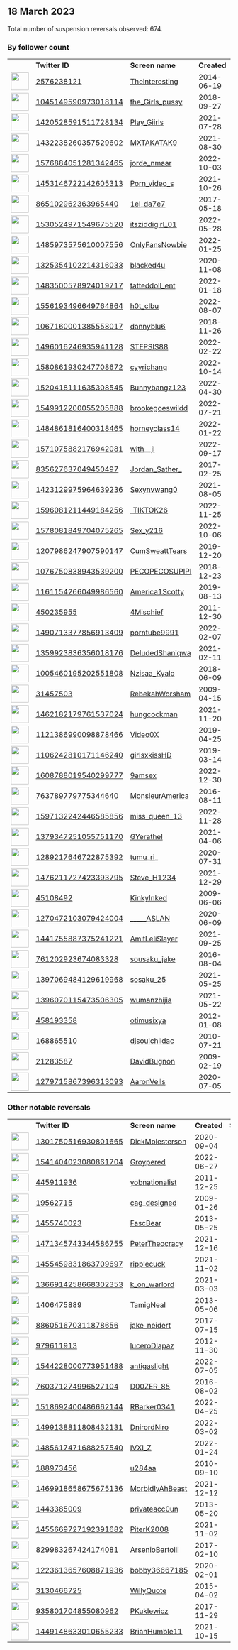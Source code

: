 
## 18 March 2023
Total number of suspension reversals observed: 674.

### By follower count
<table><tr><th></th><th align="left">Twitter ID</th><th align="left">Screen name</th>
<th align="left">Created</th><th align="left">Status</th><th align="left">Suspended</th><th align="left">Followers</th>
<tr><td><a href="https://pbs.twimg.com/profile_images/848447038752604160/H-5KHcYu_normal.jpg"><img src="https://pbs.twimg.com/profile_images/848447038752604160/H-5KHcYu_normal.jpg" width="40px" height="40px" align="center"/></a></td><td><a href="https://twitter.com/intent/user?user_id=2576238121">2576238121</a></td><td><a href="https://twitter.com/Thelnteresting">Thelnteresting</a></td><td>2014-06-19</td><td align="center"></td><td></td><td>1206132</td></tr>
<tr><td><a href="https://pbs.twimg.com/profile_images/1587061014562066432/f_NGLFvn_normal.jpg"><img src="https://pbs.twimg.com/profile_images/1587061014562066432/f_NGLFvn_normal.jpg" width="40px" height="40px" align="center"/></a></td><td><a href="https://twitter.com/intent/user?user_id=1045149590973018114">1045149590973018114</a></td><td><a href="https://twitter.com/the_Girls_pussy">the_Girls_pussy</a></td><td>2018-09-27</td><td align="center"></td><td>2023-02-04</td><td>465566</td></tr>
<tr><td><a href="https://pbs.twimg.com/profile_images/1455764782196432896/N1fnybzG_normal.jpg"><img src="https://pbs.twimg.com/profile_images/1455764782196432896/N1fnybzG_normal.jpg" width="40px" height="40px" align="center"/></a></td><td><a href="https://twitter.com/intent/user?user_id=1420528591511728134">1420528591511728134</a></td><td><a href="https://twitter.com/Play_Giirls">Play_Giirls</a></td><td>2021-07-28</td><td align="center"></td><td>2023-02-04</td><td>379635</td></tr>
<tr><td><a href="https://pbs.twimg.com/profile_images/1579522936385347587/MQe2Uw5z_normal.jpg"><img src="https://pbs.twimg.com/profile_images/1579522936385347587/MQe2Uw5z_normal.jpg" width="40px" height="40px" align="center"/></a></td><td><a href="https://twitter.com/intent/user?user_id=1432238260357529602">1432238260357529602</a></td><td><a href="https://twitter.com/MXTAKATAK9">MXTAKATAK9</a></td><td>2021-08-30</td><td align="center"></td><td>2023-02-03</td><td>332435</td></tr>
<tr><td><a href="https://pbs.twimg.com/profile_images/1636936887859576832/Lld-VudS_normal.jpg"><img src="https://pbs.twimg.com/profile_images/1636936887859576832/Lld-VudS_normal.jpg" width="40px" height="40px" align="center"/></a></td><td><a href="https://twitter.com/intent/user?user_id=1576884051281342465">1576884051281342465</a></td><td><a href="https://twitter.com/jorde_nmaar">jorde_nmaar</a></td><td>2022-10-03</td><td align="center"></td><td>2023-02-04</td><td>310562</td></tr>
<tr><td><a href="https://pbs.twimg.com/profile_images/1636604651633008640/8fKDCbwJ_normal.jpg"><img src="https://pbs.twimg.com/profile_images/1636604651633008640/8fKDCbwJ_normal.jpg" width="40px" height="40px" align="center"/></a></td><td><a href="https://twitter.com/intent/user?user_id=1453146722142605313">1453146722142605313</a></td><td><a href="https://twitter.com/Porn_video_s">Porn_video_s</a></td><td>2021-10-26</td><td align="center"></td><td>2023-02-04</td><td>301298</td></tr>
<tr><td><a href="https://pbs.twimg.com/profile_images/1270676762607960064/NOzrFktV_normal.jpg"><img src="https://pbs.twimg.com/profile_images/1270676762607960064/NOzrFktV_normal.jpg" width="40px" height="40px" align="center"/></a></td><td><a href="https://twitter.com/intent/user?user_id=865102962363965440">865102962363965440</a></td><td><a href="https://twitter.com/1el_da7e7">1el_da7e7</a></td><td>2017-05-18</td><td align="center"></td><td>2022-08-15</td><td>256322</td></tr>
<tr><td><a href="https://pbs.twimg.com/profile_images/1636580331578101760/-lNkSU8w_normal.jpg"><img src="https://pbs.twimg.com/profile_images/1636580331578101760/-lNkSU8w_normal.jpg" width="40px" height="40px" align="center"/></a></td><td><a href="https://twitter.com/intent/user?user_id=1530524971549675520">1530524971549675520</a></td><td><a href="https://twitter.com/itsziddigirl_01">itsziddigirl_01</a></td><td>2022-05-28</td><td align="center"></td><td>2023-02-03</td><td>225483</td></tr>
<tr><td><a href="https://pbs.twimg.com/profile_images/1638761992520384516/fzOk2xpi_normal.jpg"><img src="https://pbs.twimg.com/profile_images/1638761992520384516/fzOk2xpi_normal.jpg" width="40px" height="40px" align="center"/></a></td><td><a href="https://twitter.com/intent/user?user_id=1485973575610007556">1485973575610007556</a></td><td><a href="https://twitter.com/OnlyFansNowbie">OnlyFansNowbie</a></td><td>2022-01-25</td><td align="center"></td><td>2023-02-03</td><td>224674</td></tr>
<tr><td><a href="https://pbs.twimg.com/profile_images/1551964296350994434/5VucnEgI_normal.jpg"><img src="https://pbs.twimg.com/profile_images/1551964296350994434/5VucnEgI_normal.jpg" width="40px" height="40px" align="center"/></a></td><td><a href="https://twitter.com/intent/user?user_id=1325354102214316033">1325354102214316033</a></td><td><a href="https://twitter.com/blacked4u">blacked4u</a></td><td>2020-11-08</td><td align="center"></td><td>2023-02-04</td><td>224190</td></tr>
<tr><td><a href="https://pbs.twimg.com/profile_images/1612151679918673922/1E_4cY6l_normal.jpg"><img src="https://pbs.twimg.com/profile_images/1612151679918673922/1E_4cY6l_normal.jpg" width="40px" height="40px" align="center"/></a></td><td><a href="https://twitter.com/intent/user?user_id=1483500578924019717">1483500578924019717</a></td><td><a href="https://twitter.com/tatteddoll_ent">tatteddoll_ent</a></td><td>2022-01-18</td><td align="center"></td><td>2023-02-04</td><td>221596</td></tr>
<tr><td><a href="https://pbs.twimg.com/profile_images/1575715618791170048/pg_7PSH3_normal.jpg"><img src="https://pbs.twimg.com/profile_images/1575715618791170048/pg_7PSH3_normal.jpg" width="40px" height="40px" align="center"/></a></td><td><a href="https://twitter.com/intent/user?user_id=1556193496649764864">1556193496649764864</a></td><td><a href="https://twitter.com/h0t_clbu">h0t_clbu</a></td><td>2022-08-07</td><td align="center"></td><td>2023-02-03</td><td>208094</td></tr>
<tr><td><a href="https://pbs.twimg.com/profile_images/1636635235096862720/cPoMLsKy_normal.jpg"><img src="https://pbs.twimg.com/profile_images/1636635235096862720/cPoMLsKy_normal.jpg" width="40px" height="40px" align="center"/></a></td><td><a href="https://twitter.com/intent/user?user_id=1067160001385558017">1067160001385558017</a></td><td><a href="https://twitter.com/dannyblu6">dannyblu6</a></td><td>2018-11-26</td><td align="center"></td><td></td><td>153997</td></tr>
<tr><td><a href="https://pbs.twimg.com/profile_images/1573194526939697152/Hn_J7Zvl_normal.jpg"><img src="https://pbs.twimg.com/profile_images/1573194526939697152/Hn_J7Zvl_normal.jpg" width="40px" height="40px" align="center"/></a></td><td><a href="https://twitter.com/intent/user?user_id=1496016246935941128">1496016246935941128</a></td><td><a href="https://twitter.com/STEPSIS88">STEPSIS88</a></td><td>2022-02-22</td><td align="center"></td><td>2023-02-04</td><td>152741</td></tr>
<tr><td><a href="https://pbs.twimg.com/profile_images/1617043999411535874/DXz18Nb8_normal.jpg"><img src="https://pbs.twimg.com/profile_images/1617043999411535874/DXz18Nb8_normal.jpg" width="40px" height="40px" align="center"/></a></td><td><a href="https://twitter.com/intent/user?user_id=1580861930247708672">1580861930247708672</a></td><td><a href="https://twitter.com/cyyrichang">cyyrichang</a></td><td>2022-10-14</td><td align="center"></td><td>2023-02-04</td><td>145223</td></tr>
<tr><td><a href="https://pbs.twimg.com/profile_images/1520422560541855744/fR0yjHZR_normal.jpg"><img src="https://pbs.twimg.com/profile_images/1520422560541855744/fR0yjHZR_normal.jpg" width="40px" height="40px" align="center"/></a></td><td><a href="https://twitter.com/intent/user?user_id=1520418111635308545">1520418111635308545</a></td><td><a href="https://twitter.com/Bunnybangz123">Bunnybangz123</a></td><td>2022-04-30</td><td align="center"></td><td>2023-02-03</td><td>143230</td></tr>
<tr><td><a href="https://pbs.twimg.com/profile_images/1593657116857962498/ch7BIfv1_normal.jpg"><img src="https://pbs.twimg.com/profile_images/1593657116857962498/ch7BIfv1_normal.jpg" width="40px" height="40px" align="center"/></a></td><td><a href="https://twitter.com/intent/user?user_id=1549912200055205888">1549912200055205888</a></td><td><a href="https://twitter.com/brookegoeswildd">brookegoeswildd</a></td><td>2022-07-21</td><td align="center"></td><td>2023-02-04</td><td>143106</td></tr>
<tr><td><a href="https://pbs.twimg.com/profile_images/1591417888380170241/0R9rSjYm_normal.jpg"><img src="https://pbs.twimg.com/profile_images/1591417888380170241/0R9rSjYm_normal.jpg" width="40px" height="40px" align="center"/></a></td><td><a href="https://twitter.com/intent/user?user_id=1484861816400318465">1484861816400318465</a></td><td><a href="https://twitter.com/horneyclass14">horneyclass14</a></td><td>2022-01-22</td><td align="center"></td><td>2023-02-03</td><td>141901</td></tr>
<tr><td><a href="https://pbs.twimg.com/profile_images/1640348630250033152/TnCOAQcv_normal.jpg"><img src="https://pbs.twimg.com/profile_images/1640348630250033152/TnCOAQcv_normal.jpg" width="40px" height="40px" align="center"/></a></td><td><a href="https://twitter.com/intent/user?user_id=1571075882176942081">1571075882176942081</a></td><td><a href="https://twitter.com/with__jl">with__jl</a></td><td>2022-09-17</td><td align="center"></td><td>2023-02-03</td><td>140881</td></tr>
<tr><td><a href="https://pbs.twimg.com/profile_images/1637221012520730624/C15Uzztu_normal.jpg"><img src="https://pbs.twimg.com/profile_images/1637221012520730624/C15Uzztu_normal.jpg" width="40px" height="40px" align="center"/></a></td><td><a href="https://twitter.com/intent/user?user_id=835627637049450497">835627637049450497</a></td><td><a href="https://twitter.com/Jordan_Sather_">Jordan_Sather_</a></td><td>2017-02-25</td><td align="center"></td><td></td><td>130168</td></tr>
<tr><td><a href="https://pbs.twimg.com/profile_images/1568872079503822855/hzuUGMDm_normal.jpg"><img src="https://pbs.twimg.com/profile_images/1568872079503822855/hzuUGMDm_normal.jpg" width="40px" height="40px" align="center"/></a></td><td><a href="https://twitter.com/intent/user?user_id=1423129975964639236">1423129975964639236</a></td><td><a href="https://twitter.com/Sexynvwang0">Sexynvwang0</a></td><td>2021-08-05</td><td align="center"></td><td>2023-02-03</td><td>126785</td></tr>
<tr><td><a href="https://pbs.twimg.com/profile_images/1596081526609178624/DQltT55t_normal.png"><img src="https://pbs.twimg.com/profile_images/1596081526609178624/DQltT55t_normal.png" width="40px" height="40px" align="center"/></a></td><td><a href="https://twitter.com/intent/user?user_id=1596081211449184256">1596081211449184256</a></td><td><a href="https://twitter.com/_TIKTOK26">_TIKTOK26</a></td><td>2022-11-25</td><td align="center"></td><td>2023-02-03</td><td>118505</td></tr>
<tr><td><a href="https://pbs.twimg.com/profile_images/1578082716935155712/6tkxTxJL_normal.jpg"><img src="https://pbs.twimg.com/profile_images/1578082716935155712/6tkxTxJL_normal.jpg" width="40px" height="40px" align="center"/></a></td><td><a href="https://twitter.com/intent/user?user_id=1578081849704075265">1578081849704075265</a></td><td><a href="https://twitter.com/Sex_y216">Sex_y216</a></td><td>2022-10-06</td><td align="center"></td><td>2023-02-04</td><td>113187</td></tr>
<tr><td><a href="https://pbs.twimg.com/profile_images/1218833533088612354/ahtl-qz9_normal.jpg"><img src="https://pbs.twimg.com/profile_images/1218833533088612354/ahtl-qz9_normal.jpg" width="40px" height="40px" align="center"/></a></td><td><a href="https://twitter.com/intent/user?user_id=1207986247907590147">1207986247907590147</a></td><td><a href="https://twitter.com/CumSweattTears">CumSweattTears</a></td><td>2019-12-20</td><td align="center"></td><td>2023-02-04</td><td>98248</td></tr>
<tr><td><a href="https://pbs.twimg.com/profile_images/1618398770097709061/ppzKD2tX_normal.jpg"><img src="https://pbs.twimg.com/profile_images/1618398770097709061/ppzKD2tX_normal.jpg" width="40px" height="40px" align="center"/></a></td><td><a href="https://twitter.com/intent/user?user_id=1076750838943539200">1076750838943539200</a></td><td><a href="https://twitter.com/PECOPECOSUPIPI">PECOPECOSUPIPI</a></td><td>2018-12-23</td><td align="center"></td><td>2023-02-05</td><td>96038</td></tr>
<tr><td><a href="https://pbs.twimg.com/profile_images/1483494731732692999/lAEpflX2_normal.jpg"><img src="https://pbs.twimg.com/profile_images/1483494731732692999/lAEpflX2_normal.jpg" width="40px" height="40px" align="center"/></a></td><td><a href="https://twitter.com/intent/user?user_id=1161154266049986560">1161154266049986560</a></td><td><a href="https://twitter.com/America1Scotty">America1Scotty</a></td><td>2019-08-13</td><td align="center"></td><td>2022-09-01</td><td>75351</td></tr>
<tr><td><a href="https://pbs.twimg.com/profile_images/1638424209830428672/MB8GggvL_normal.jpg"><img src="https://pbs.twimg.com/profile_images/1638424209830428672/MB8GggvL_normal.jpg" width="40px" height="40px" align="center"/></a></td><td><a href="https://twitter.com/intent/user?user_id=450235955">450235955</a></td><td><a href="https://twitter.com/4Mischief">4Mischief</a></td><td>2011-12-30</td><td align="center"></td><td>2022-02-14</td><td>56588</td></tr>
<tr><td><a href="https://pbs.twimg.com/profile_images/1620725290984177664/muyCVMiD_normal.jpg"><img src="https://pbs.twimg.com/profile_images/1620725290984177664/muyCVMiD_normal.jpg" width="40px" height="40px" align="center"/></a></td><td><a href="https://twitter.com/intent/user?user_id=1490713377856913409">1490713377856913409</a></td><td><a href="https://twitter.com/porntube9991">porntube9991</a></td><td>2022-02-07</td><td align="center"></td><td>2023-02-04</td><td>56123</td></tr>
<tr><td><a href="https://pbs.twimg.com/profile_images/1359931150345584647/RXtonI2E_normal.jpg"><img src="https://pbs.twimg.com/profile_images/1359931150345584647/RXtonI2E_normal.jpg" width="40px" height="40px" align="center"/></a></td><td><a href="https://twitter.com/intent/user?user_id=1359923836356018176">1359923836356018176</a></td><td><a href="https://twitter.com/DeIudedShaniqwa">DeIudedShaniqwa</a></td><td>2021-02-11</td><td align="center"></td><td>2022-03-14</td><td>53816</td></tr>
<tr><td><a href="https://pbs.twimg.com/profile_images/1639698329863966720/qCgIld2E_normal.jpg"><img src="https://pbs.twimg.com/profile_images/1639698329863966720/qCgIld2E_normal.jpg" width="40px" height="40px" align="center"/></a></td><td><a href="https://twitter.com/intent/user?user_id=1005460195202551808">1005460195202551808</a></td><td><a href="https://twitter.com/Nzisaa_Kyalo">Nzisaa_Kyalo</a></td><td>2018-06-09</td><td align="center"></td><td>2022-08-26</td><td>50156</td></tr>
<tr><td><a href="https://pbs.twimg.com/profile_images/1045301015447310336/i6lgpz7T_normal.jpg"><img src="https://pbs.twimg.com/profile_images/1045301015447310336/i6lgpz7T_normal.jpg" width="40px" height="40px" align="center"/></a></td><td><a href="https://twitter.com/intent/user?user_id=31457503">31457503</a></td><td><a href="https://twitter.com/RebekahWorsham">RebekahWorsham</a></td><td>2009-04-15</td><td align="center">🚫</td><td></td><td>49711</td></tr>
<tr><td><a href="https://pbs.twimg.com/profile_images/1462188677443031042/5sJuAhKO_normal.jpg"><img src="https://pbs.twimg.com/profile_images/1462188677443031042/5sJuAhKO_normal.jpg" width="40px" height="40px" align="center"/></a></td><td><a href="https://twitter.com/intent/user?user_id=1462182179761537024">1462182179761537024</a></td><td><a href="https://twitter.com/hungcockman">hungcockman</a></td><td>2021-11-20</td><td align="center"></td><td>2023-02-04</td><td>39487</td></tr>
<tr><td><a href="https://pbs.twimg.com/profile_images/1616059940921135104/4eVN9hwD_normal.jpg"><img src="https://pbs.twimg.com/profile_images/1616059940921135104/4eVN9hwD_normal.jpg" width="40px" height="40px" align="center"/></a></td><td><a href="https://twitter.com/intent/user?user_id=1121386990098878466">1121386990098878466</a></td><td><a href="https://twitter.com/Video0X">Video0X</a></td><td>2019-04-25</td><td align="center"></td><td>2023-02-04</td><td>37056</td></tr>
<tr><td><a href="https://pbs.twimg.com/profile_images/1405118038190428160/ZP5JSLBv_normal.jpg"><img src="https://pbs.twimg.com/profile_images/1405118038190428160/ZP5JSLBv_normal.jpg" width="40px" height="40px" align="center"/></a></td><td><a href="https://twitter.com/intent/user?user_id=1106242810171146240">1106242810171146240</a></td><td><a href="https://twitter.com/girlsxkissHD">girlsxkissHD</a></td><td>2019-03-14</td><td align="center"></td><td>2023-02-04</td><td>32738</td></tr>
<tr><td><a href="https://pbs.twimg.com/profile_images/1613670997907103744/mf5SXk6R_normal.jpg"><img src="https://pbs.twimg.com/profile_images/1613670997907103744/mf5SXk6R_normal.jpg" width="40px" height="40px" align="center"/></a></td><td><a href="https://twitter.com/intent/user?user_id=1608788019540299777">1608788019540299777</a></td><td><a href="https://twitter.com/9amsex">9amsex</a></td><td>2022-12-30</td><td align="center"></td><td>2023-01-28</td><td>30935</td></tr>
<tr><td><a href="https://pbs.twimg.com/profile_images/1104818208639352832/L8mhG73d_normal.png"><img src="https://pbs.twimg.com/profile_images/1104818208639352832/L8mhG73d_normal.png" width="40px" height="40px" align="center"/></a></td><td><a href="https://twitter.com/intent/user?user_id=763789779775344640">763789779775344640</a></td><td><a href="https://twitter.com/MonsieurAmerica">MonsieurAmerica</a></td><td>2016-08-11</td><td align="center"></td><td></td><td>29935</td></tr>
<tr><td><a href="https://pbs.twimg.com/profile_images/1598542926962778112/p-Uk0MPz_normal.jpg"><img src="https://pbs.twimg.com/profile_images/1598542926962778112/p-Uk0MPz_normal.jpg" width="40px" height="40px" align="center"/></a></td><td><a href="https://twitter.com/intent/user?user_id=1597132242446585856">1597132242446585856</a></td><td><a href="https://twitter.com/miss_queen_13">miss_queen_13</a></td><td>2022-11-28</td><td align="center"></td><td>2023-02-03</td><td>29719</td></tr>
<tr><td><a href="https://pbs.twimg.com/profile_images/1638951105353723904/SSdDV7JS_normal.jpg"><img src="https://pbs.twimg.com/profile_images/1638951105353723904/SSdDV7JS_normal.jpg" width="40px" height="40px" align="center"/></a></td><td><a href="https://twitter.com/intent/user?user_id=1379347251055751170">1379347251055751170</a></td><td><a href="https://twitter.com/GYerathel">GYerathel</a></td><td>2021-04-06</td><td align="center"></td><td>2022-09-19</td><td>29714</td></tr>
<tr><td><a href="https://pbs.twimg.com/profile_images/1584268621508845568/FfElHhPt_normal.jpg"><img src="https://pbs.twimg.com/profile_images/1584268621508845568/FfElHhPt_normal.jpg" width="40px" height="40px" align="center"/></a></td><td><a href="https://twitter.com/intent/user?user_id=1289217646722875392">1289217646722875392</a></td><td><a href="https://twitter.com/tumu_ri_">tumu_ri_</a></td><td>2020-07-31</td><td align="center">👋</td><td>2023-02-03</td><td>25789</td></tr>
<tr><td><a href="https://pbs.twimg.com/profile_images/1526594111490359299/SDcgDxpB_normal.jpg"><img src="https://pbs.twimg.com/profile_images/1526594111490359299/SDcgDxpB_normal.jpg" width="40px" height="40px" align="center"/></a></td><td><a href="https://twitter.com/intent/user?user_id=1476211727423393795">1476211727423393795</a></td><td><a href="https://twitter.com/Steve_H1234">Steve_H1234</a></td><td>2021-12-29</td><td align="center"></td><td>2023-02-05</td><td>22191</td></tr>
<tr><td><a href="https://pbs.twimg.com/profile_images/1468190247519277056/1qwgOnaO_normal.jpg"><img src="https://pbs.twimg.com/profile_images/1468190247519277056/1qwgOnaO_normal.jpg" width="40px" height="40px" align="center"/></a></td><td><a href="https://twitter.com/intent/user?user_id=45108492">45108492</a></td><td><a href="https://twitter.com/KinkyInked">KinkyInked</a></td><td>2009-06-06</td><td align="center"></td><td>2023-02-04</td><td>20092</td></tr>
<tr><td><a href="https://pbs.twimg.com/profile_images/1342393493440884737/PHjgBTxL_normal.jpg"><img src="https://pbs.twimg.com/profile_images/1342393493440884737/PHjgBTxL_normal.jpg" width="40px" height="40px" align="center"/></a></td><td><a href="https://twitter.com/intent/user?user_id=1270472103079424004">1270472103079424004</a></td><td><a href="https://twitter.com/_____ASLAN">_____ASLAN</a></td><td>2020-06-09</td><td align="center"></td><td>2022-07-26</td><td>19124</td></tr>
<tr><td><a href="https://pbs.twimg.com/profile_images/1591646041564008448/pBhzEPOs_normal.jpg"><img src="https://pbs.twimg.com/profile_images/1591646041564008448/pBhzEPOs_normal.jpg" width="40px" height="40px" align="center"/></a></td><td><a href="https://twitter.com/intent/user?user_id=1441755887375241221">1441755887375241221</a></td><td><a href="https://twitter.com/AmitLeliSlayer">AmitLeliSlayer</a></td><td>2021-09-25</td><td align="center"></td><td>2023-02-28</td><td>15551</td></tr>
<tr><td><a href="https://pbs.twimg.com/profile_images/1490849988238520323/OrMprgcD_normal.jpg"><img src="https://pbs.twimg.com/profile_images/1490849988238520323/OrMprgcD_normal.jpg" width="40px" height="40px" align="center"/></a></td><td><a href="https://twitter.com/intent/user?user_id=761202923674083328">761202923674083328</a></td><td><a href="https://twitter.com/sousaku_jake">sousaku_jake</a></td><td>2016-08-04</td><td align="center"></td><td>2023-02-03</td><td>15541</td></tr>
<tr><td><a href="https://pbs.twimg.com/profile_images/1464257977989632001/49DJIUT5_normal.jpg"><img src="https://pbs.twimg.com/profile_images/1464257977989632001/49DJIUT5_normal.jpg" width="40px" height="40px" align="center"/></a></td><td><a href="https://twitter.com/intent/user?user_id=1397069484129619968">1397069484129619968</a></td><td><a href="https://twitter.com/sosaku_25">sosaku_25</a></td><td>2021-05-25</td><td align="center"></td><td>2023-02-04</td><td>12851</td></tr>
<tr><td><a href="https://pbs.twimg.com/profile_images/1595613650903076865/iJvqe6KN_normal.jpg"><img src="https://pbs.twimg.com/profile_images/1595613650903076865/iJvqe6KN_normal.jpg" width="40px" height="40px" align="center"/></a></td><td><a href="https://twitter.com/intent/user?user_id=1396070115473506305">1396070115473506305</a></td><td><a href="https://twitter.com/wumanzhijia">wumanzhijia</a></td><td>2021-05-22</td><td align="center"></td><td>2023-02-04</td><td>10331</td></tr>
<tr><td><a href="https://pbs.twimg.com/profile_images/1522865225959047174/rFnRQ1Jd_normal.jpg"><img src="https://pbs.twimg.com/profile_images/1522865225959047174/rFnRQ1Jd_normal.jpg" width="40px" height="40px" align="center"/></a></td><td><a href="https://twitter.com/intent/user?user_id=458193358">458193358</a></td><td><a href="https://twitter.com/otimusixya">otimusixya</a></td><td>2012-01-08</td><td align="center"></td><td>2023-02-03</td><td>10325</td></tr>
<tr><td><a href="https://pbs.twimg.com/profile_images/1603277195371331586/dAJKjFMf_normal.jpg"><img src="https://pbs.twimg.com/profile_images/1603277195371331586/dAJKjFMf_normal.jpg" width="40px" height="40px" align="center"/></a></td><td><a href="https://twitter.com/intent/user?user_id=168865510">168865510</a></td><td><a href="https://twitter.com/djsoulchildac">djsoulchildac</a></td><td>2010-07-21</td><td align="center"></td><td>2023-02-20</td><td>10224</td></tr>
<tr><td><a href="https://pbs.twimg.com/profile_images/1638265491340017664/WPf-jkNN_normal.jpg"><img src="https://pbs.twimg.com/profile_images/1638265491340017664/WPf-jkNN_normal.jpg" width="40px" height="40px" align="center"/></a></td><td><a href="https://twitter.com/intent/user?user_id=21283587">21283587</a></td><td><a href="https://twitter.com/DavidBugnon">DavidBugnon</a></td><td>2009-02-19</td><td align="center"></td><td></td><td>10189</td></tr>
<tr><td><a href="https://pbs.twimg.com/profile_images/1426092677897072641/dThX-1KZ_normal.jpg"><img src="https://pbs.twimg.com/profile_images/1426092677897072641/dThX-1KZ_normal.jpg" width="40px" height="40px" align="center"/></a></td><td><a href="https://twitter.com/intent/user?user_id=1279715867396313093">1279715867396313093</a></td><td><a href="https://twitter.com/AaronVells">AaronVells</a></td><td>2020-07-05</td><td align="center"></td><td></td><td>9628</td></tr>
</table>

### Other notable reversals
<table><tr><th></th><th align="left">Twitter ID</th><th align="left">Screen name</th>
<th align="left">Created</th><th align="left">Status</th><th align="left">Suspended</th><th align="left">Followers</th>
<tr><td><a href="https://pbs.twimg.com/profile_images/1637503333362442241/UuQB011w_normal.jpg"><img src="https://pbs.twimg.com/profile_images/1637503333362442241/UuQB011w_normal.jpg" width="40px" height="40px" align="center"/></a></td><td><a href="https://twitter.com/intent/user?user_id=1301750516930801665">1301750516930801665</a></td><td><a href="https://twitter.com/DickMolesterson">DickMolesterson</a></td><td>2020-09-04</td><td align="center"></td><td>2022-09-03</td><td>2531</td></tr>
<tr><td><a href="https://pbs.twimg.com/profile_images/1637051840079581186/ub6EJFqq_normal.jpg"><img src="https://pbs.twimg.com/profile_images/1637051840079581186/ub6EJFqq_normal.jpg" width="40px" height="40px" align="center"/></a></td><td><a href="https://twitter.com/intent/user?user_id=1541404023080861704">1541404023080861704</a></td><td><a href="https://twitter.com/Groypered">Groypered</a></td><td>2022-06-27</td><td align="center">🚫</td><td>2022-08-29</td><td>1225</td></tr>
<tr><td><a href="https://pbs.twimg.com/profile_images/1578742489372139521/wByn0MDH_normal.jpg"><img src="https://pbs.twimg.com/profile_images/1578742489372139521/wByn0MDH_normal.jpg" width="40px" height="40px" align="center"/></a></td><td><a href="https://twitter.com/intent/user?user_id=445911936">445911936</a></td><td><a href="https://twitter.com/yobnationalist">yobnationalist</a></td><td>2011-12-25</td><td align="center"></td><td>2022-12-12</td><td>344</td></tr>
<tr><td><a href="https://pbs.twimg.com/profile_images/1331326070985932800/fEySWtFj_normal.jpg"><img src="https://pbs.twimg.com/profile_images/1331326070985932800/fEySWtFj_normal.jpg" width="40px" height="40px" align="center"/></a></td><td><a href="https://twitter.com/intent/user?user_id=19562715">19562715</a></td><td><a href="https://twitter.com/cag_designed">cag_designed</a></td><td>2009-01-26</td><td align="center"></td><td>2023-03-15</td><td>477</td></tr>
<tr><td><a href="https://pbs.twimg.com/profile_images/1214344226986700800/p8KR3Vi0_normal.jpg"><img src="https://pbs.twimg.com/profile_images/1214344226986700800/p8KR3Vi0_normal.jpg" width="40px" height="40px" align="center"/></a></td><td><a href="https://twitter.com/intent/user?user_id=1455740023">1455740023</a></td><td><a href="https://twitter.com/FascBear">FascBear</a></td><td>2013-05-25</td><td align="center"></td><td>2022-12-19</td><td>310</td></tr>
<tr><td><a href="https://pbs.twimg.com/profile_images/1510385770678394887/PNuL5vBC_normal.jpg"><img src="https://pbs.twimg.com/profile_images/1510385770678394887/PNuL5vBC_normal.jpg" width="40px" height="40px" align="center"/></a></td><td><a href="https://twitter.com/intent/user?user_id=1471345743344586755">1471345743344586755</a></td><td><a href="https://twitter.com/PeterTheocracy">PeterTheocracy</a></td><td>2021-12-16</td><td align="center">🔒</td><td>2022-08-18</td><td>1090</td></tr>
<tr><td><a href="https://pbs.twimg.com/profile_images/1574447970069749762/eBRpWrka_normal.jpg"><img src="https://pbs.twimg.com/profile_images/1574447970069749762/eBRpWrka_normal.jpg" width="40px" height="40px" align="center"/></a></td><td><a href="https://twitter.com/intent/user?user_id=1455459831863709697">1455459831863709697</a></td><td><a href="https://twitter.com/ripplecuck">ripplecuck</a></td><td>2021-11-02</td><td align="center"></td><td>2023-01-03</td><td>251</td></tr>
<tr><td><a href="https://pbs.twimg.com/profile_images/1519814113203044354/AYxXkm99_normal.jpg"><img src="https://pbs.twimg.com/profile_images/1519814113203044354/AYxXkm99_normal.jpg" width="40px" height="40px" align="center"/></a></td><td><a href="https://twitter.com/intent/user?user_id=1366914258668302353">1366914258668302353</a></td><td><a href="https://twitter.com/k_on_warlord">k_on_warlord</a></td><td>2021-03-03</td><td align="center"></td><td>2022-10-05</td><td>2470</td></tr>
<tr><td><a href="https://pbs.twimg.com/profile_images/499916372185346048/O2xYF4vv_normal.jpeg"><img src="https://pbs.twimg.com/profile_images/499916372185346048/O2xYF4vv_normal.jpeg" width="40px" height="40px" align="center"/></a></td><td><a href="https://twitter.com/intent/user?user_id=1406475889">1406475889</a></td><td><a href="https://twitter.com/TamigNeal">TamigNeal</a></td><td>2013-05-06</td><td align="center">🔒</td><td>2023-03-09</td><td>19</td></tr>
<tr><td><a href="https://pbs.twimg.com/profile_images/1566933831621419010/v_5OITbR_normal.jpg"><img src="https://pbs.twimg.com/profile_images/1566933831621419010/v_5OITbR_normal.jpg" width="40px" height="40px" align="center"/></a></td><td><a href="https://twitter.com/intent/user?user_id=886051670311878656">886051670311878656</a></td><td><a href="https://twitter.com/jake_neidert">jake_neidert</a></td><td>2017-07-15</td><td align="center"></td><td>2022-10-30</td><td>1076</td></tr>
<tr><td><a href="https://pbs.twimg.com/profile_images/1582880634074177537/20CLJoBd_normal.jpg"><img src="https://pbs.twimg.com/profile_images/1582880634074177537/20CLJoBd_normal.jpg" width="40px" height="40px" align="center"/></a></td><td><a href="https://twitter.com/intent/user?user_id=979611913">979611913</a></td><td><a href="https://twitter.com/luceroDlapaz">luceroDlapaz</a></td><td>2012-11-30</td><td align="center"></td><td>2022-12-19</td><td>256</td></tr>
<tr><td><a href="https://pbs.twimg.com/profile_images/1544281299849994240/7_0esjyQ_normal.jpg"><img src="https://pbs.twimg.com/profile_images/1544281299849994240/7_0esjyQ_normal.jpg" width="40px" height="40px" align="center"/></a></td><td><a href="https://twitter.com/intent/user?user_id=1544228000773951488">1544228000773951488</a></td><td><a href="https://twitter.com/antigaslight">antigaslight</a></td><td>2022-07-05</td><td align="center"></td><td>2022-12-18</td><td>214</td></tr>
<tr><td><a href="https://pbs.twimg.com/profile_images/1508641670266507264/825y1SjB_normal.jpg"><img src="https://pbs.twimg.com/profile_images/1508641670266507264/825y1SjB_normal.jpg" width="40px" height="40px" align="center"/></a></td><td><a href="https://twitter.com/intent/user?user_id=760371274996527104">760371274996527104</a></td><td><a href="https://twitter.com/D00ZER_85">D00ZER_85</a></td><td>2016-08-02</td><td align="center"></td><td>2022-05-15</td><td>835</td></tr>
<tr><td><a href="https://pbs.twimg.com/profile_images/1613274738939289600/CPa5ZBok_normal.jpg"><img src="https://pbs.twimg.com/profile_images/1613274738939289600/CPa5ZBok_normal.jpg" width="40px" height="40px" align="center"/></a></td><td><a href="https://twitter.com/intent/user?user_id=1518692400486662144">1518692400486662144</a></td><td><a href="https://twitter.com/RBarker0341">RBarker0341</a></td><td>2022-04-25</td><td align="center"></td><td>2023-03-10</td><td>406</td></tr>
<tr><td><a href="https://pbs.twimg.com/profile_images/1535370984852701184/eL1th9Q5_normal.jpg"><img src="https://pbs.twimg.com/profile_images/1535370984852701184/eL1th9Q5_normal.jpg" width="40px" height="40px" align="center"/></a></td><td><a href="https://twitter.com/intent/user?user_id=1499138811808432131">1499138811808432131</a></td><td><a href="https://twitter.com/DnirordNiro">DnirordNiro</a></td><td>2022-03-02</td><td align="center"></td><td>2023-02-02</td><td>30</td></tr>
<tr><td><a href="https://pbs.twimg.com/profile_images/1608163889543319556/lSU3TxtZ_normal.jpg"><img src="https://pbs.twimg.com/profile_images/1608163889543319556/lSU3TxtZ_normal.jpg" width="40px" height="40px" align="center"/></a></td><td><a href="https://twitter.com/intent/user?user_id=1485617471688257540">1485617471688257540</a></td><td><a href="https://twitter.com/IVXI_Z">IVXI_Z</a></td><td>2022-01-24</td><td align="center"></td><td>2023-01-17</td><td>192</td></tr>
<tr><td><a href="https://pbs.twimg.com/profile_images/1397957097296433155/1HoVae5O_normal.jpg"><img src="https://pbs.twimg.com/profile_images/1397957097296433155/1HoVae5O_normal.jpg" width="40px" height="40px" align="center"/></a></td><td><a href="https://twitter.com/intent/user?user_id=188973456">188973456</a></td><td><a href="https://twitter.com/u284aa">u284aa</a></td><td>2010-09-10</td><td align="center">🔒👋</td><td>2023-02-02</td><td>0</td></tr>
<tr><td><a href="https://pbs.twimg.com/profile_images/1516680115781967877/lTz_C8kT_normal.jpg"><img src="https://pbs.twimg.com/profile_images/1516680115781967877/lTz_C8kT_normal.jpg" width="40px" height="40px" align="center"/></a></td><td><a href="https://twitter.com/intent/user?user_id=1469918658675675136">1469918658675675136</a></td><td><a href="https://twitter.com/MorbidlyAhBeast">MorbidlyAhBeast</a></td><td>2021-12-12</td><td align="center"></td><td>2022-09-18</td><td>198</td></tr>
<tr><td><a href="https://pbs.twimg.com/profile_images/1487346290275110913/dthnJ_vi_normal.jpg"><img src="https://pbs.twimg.com/profile_images/1487346290275110913/dthnJ_vi_normal.jpg" width="40px" height="40px" align="center"/></a></td><td><a href="https://twitter.com/intent/user?user_id=1443385009">1443385009</a></td><td><a href="https://twitter.com/privateacc0un">privateacc0un</a></td><td>2013-05-20</td><td align="center">🔒</td><td>2023-02-02</td><td>0</td></tr>
<tr><td><a href="https://abs.twimg.com/sticky/default_profile_images/default_profile_normal.png"><img src="https://abs.twimg.com/sticky/default_profile_images/default_profile_normal.png" width="40px" height="40px" align="center"/></a></td><td><a href="https://twitter.com/intent/user?user_id=1455669727192391682">1455669727192391682</a></td><td><a href="https://twitter.com/PiterK2008">PiterK2008</a></td><td>2021-11-02</td><td align="center"></td><td>2023-02-03</td><td>1</td></tr>
<tr><td><a href="https://pbs.twimg.com/profile_images/1579319299075981313/oj_hfmSz_normal.jpg"><img src="https://pbs.twimg.com/profile_images/1579319299075981313/oj_hfmSz_normal.jpg" width="40px" height="40px" align="center"/></a></td><td><a href="https://twitter.com/intent/user?user_id=829983267424174081">829983267424174081</a></td><td><a href="https://twitter.com/ArsenioBertolli">ArsenioBertolli</a></td><td>2017-02-10</td><td align="center"></td><td>2022-11-07</td><td>63</td></tr>
<tr><td><a href="https://pbs.twimg.com/profile_images/1583268931984408576/kuKTAL_0_normal.jpg"><img src="https://pbs.twimg.com/profile_images/1583268931984408576/kuKTAL_0_normal.jpg" width="40px" height="40px" align="center"/></a></td><td><a href="https://twitter.com/intent/user?user_id=1223613657608871936">1223613657608871936</a></td><td><a href="https://twitter.com/bobby36667185">bobby36667185</a></td><td>2020-02-01</td><td align="center"></td><td>2023-02-03</td><td>65</td></tr>
<tr><td><a href="https://pbs.twimg.com/profile_images/779683979234578432/sKyamxEc_normal.jpg"><img src="https://pbs.twimg.com/profile_images/779683979234578432/sKyamxEc_normal.jpg" width="40px" height="40px" align="center"/></a></td><td><a href="https://twitter.com/intent/user?user_id=3130466725">3130466725</a></td><td><a href="https://twitter.com/WillyQuote">WillyQuote</a></td><td>2015-04-02</td><td align="center">🔒</td><td>2023-02-03</td><td>65</td></tr>
<tr><td><a href="https://pbs.twimg.com/profile_images/993050622168616960/gFA640M2_normal.jpg"><img src="https://pbs.twimg.com/profile_images/993050622168616960/gFA640M2_normal.jpg" width="40px" height="40px" align="center"/></a></td><td><a href="https://twitter.com/intent/user?user_id=935801704855080962">935801704855080962</a></td><td><a href="https://twitter.com/PKuklewicz">PKuklewicz</a></td><td>2017-11-29</td><td align="center"></td><td>2023-02-03</td><td>689</td></tr>
<tr><td><a href="https://pbs.twimg.com/profile_images/1449149356330860548/shJ_JFsL_normal.jpg"><img src="https://pbs.twimg.com/profile_images/1449149356330860548/shJ_JFsL_normal.jpg" width="40px" height="40px" align="center"/></a></td><td><a href="https://twitter.com/intent/user?user_id=1449148633010655233">1449148633010655233</a></td><td><a href="https://twitter.com/BrianHumble11">BrianHumble11</a></td><td>2021-10-15</td><td align="center"></td><td>2022-12-29</td><td>217</td></tr>
</table>
